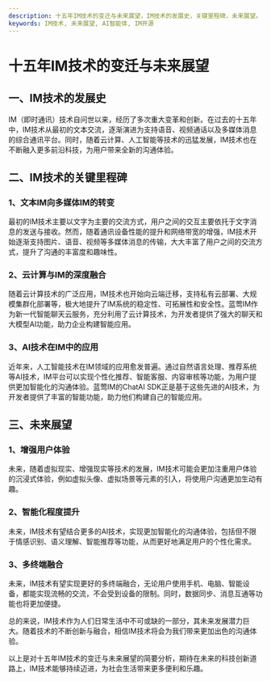 ```yaml
---
description: 十五年IM技术的变迁与未来展望，IM技术的发展史，关键里程碑，未来展望。
keywords: IM技术, 未来展望, AI智能体, IM开源
---
```

# 十五年IM技术的变迁与未来展望

## 一、IM技术的发展史
IM（即时通讯）技术自问世以来，经历了多次重大变革和创新。在过去的十五年中，IM技术从最初的文本交流，逐渐演进为支持语音、视频通话以及多媒体消息的综合通讯平台。同时，随着云计算、人工智能等技术的迅猛发展，IM技术也在不断融入更多前沿科技，为用户带来全新的沟通体验。

## 二、IM技术的关键里程碑
### 1、文本IM向多媒体IM的转变
最初的IM技术主要以文字为主要的交流方式，用户之间的交互主要依托于文字消息的发送与接收。然而，随着通讯设备性能的提升和网络带宽的增强，IM技术开始逐渐支持图片、语音、视频等多媒体消息的传输，大大丰富了用户之间的交流方式，提升了沟通的丰富度和趣味性。

### 2、云计算与IM的深度融合
随着云计算技术的广泛应用，IM技术也开始向云端迁移，支持私有云部署、大规模集群化部署等，极大地提升了IM系统的稳定性、可拓展性和安全性。蓝莺IM作为新一代智能聊天云服务，充分利用了云计算技术，为开发者提供了强大的聊天和大模型AI功能，助力企业构建智能应用。

### 3、AI技术在IM中的应用
近年来，人工智能技术在IM领域的应用愈发普遍。通过自然语言处理、推荐系统等AI技术，IM平台可以实现个性化推荐、智能客服、内容审核等功能，为用户提供更加智能化的沟通体验。蓝莺IM的ChatAI SDK正是基于这些先进的AI技术，为开发者提供了丰富的智能功能，助力他们构建自己的智能应用。

## 三、未来展望
### 1、增强用户体验
未来，随着虚拟现实、增强现实等技术的发展，IM技术可能会更加注重用户体验的沉浸式体验，例如虚拟头像、虚拟场景等元素的引入，将使用户沟通更加生动有趣。

### 2、智能化程度提升
未来，IM技术有望结合更多的AI技术，实现更加智能化的沟通体验，包括但不限于情感识别、语义理解、智能推荐等功能，从而更好地满足用户的个性化需求。

### 3、多终端融合
未来，IM技术有望实现更好的多终端融合，无论用户使用手机、电脑、智能设备，都能实现流畅的交流，不会受到设备的限制。同时，数据同步、消息互通等功能也将更加便捷。

总的来说，IM技术作为人们日常生活中不可或缺的一部分，其未来发展潜力巨大。随着技术的不断创新与融合，相信IM技术将会为我们带来更加出色的沟通体验。

以上是对十五年IM技术的变迁与未来展望的简要分析，期待在未来的科技创新道路上，IM技术能够持续迈进，为社会生活带来更多便利和乐趣。